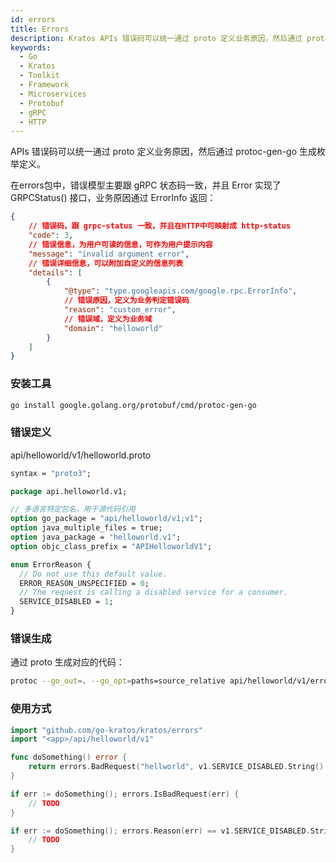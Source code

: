 ```yaml
---
id: errors
title: Errors
description: Kratos APIs 错误码可以统一通过 proto 定义业务原因，然后通过 protoc-gen-go-errors 生成判定代码
keywords:
  - Go 
  - Kratos
  - Toolkit
  - Framework
  - Microservices
  - Protobuf
  - gRPC
  - HTTP
---
```


APIs 错误码可以统一通过 proto 定义业务原因，然后通过 protoc-gen-go 生成枚举定义。

在errors包中，错误模型主要跟 gRPC 状态码一致，并且 Error 实现了 GRPCStatus() 接口，业务原因通过 ErrorInfo 返回：
```json
{
    // 错误码，跟 grpc-status 一致，并且在HTTP中可映射成 http-status
    "code": 3,
    // 错误信息，为用户可读的信息，可作为用户提示内容
    "message": "invalid argument error",
    // 错误详细信息，可以附加自定义的信息列表
    "details": [
        {
            "@type": "type.googleapis.com/google.rpc.ErrorInfo",
            // 错误原因，定义为业务判定错误码
            "reason": "custom_error",
            // 错误域，定义为业务域
            "domain": "helloworld"
        }
    ]
}
```

### 安装工具
```bash
go install google.golang.org/protobuf/cmd/protoc-gen-go
```

### 错误定义

api/helloworld/v1/helloworld.proto

```protobuf
syntax = "proto3";

package api.helloworld.v1;

// 多语言特定包名，用于源代码引用
option go_package = "api/helloworld/v1;v1";
option java_multiple_files = true;
option java_package = "helloworld.v1";
option objc_class_prefix = "APIHelloworldV1";

enum ErrorReason {
  // Do not use this default value.
  ERROR_REASON_UNSPECIFIED = 0;
  // The request is calling a disabled service for a consumer.
  SERVICE_DISABLED = 1;
}
```

### 错误生成

通过 proto 生成对应的代码：

```bash
protoc --go_out=. --go_opt=paths=source_relative api/helloworld/v1/error_reason.proto
```

### 使用方式
```go
import "github.com/go-kratos/kratos/errors"
import "<app>/api/helloworld/v1"

func doSomething() error {
	return errors.BadRequest("hellworld", v1.SERVICE_DISABLED.String(), "service has been disabled")
}

if err := doSomething(); errors.IsBadRequest(err) {
	// TODO
}

if err := doSomething(); errors.Reason(err) == v1.SERVICE_DISABLED.String() {
	// TODO
}
```
